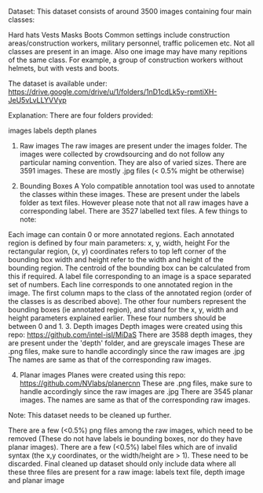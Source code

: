 Dataset:
This dataset consists of around 3500 images containing four main classes:

Hard hats
Vests
Masks
Boots
Common settings include construction areas/construction workers, military personnel, traffic policemen etc.
Not all classes are present in an image. Also one image may have many repitions of the same class.
For example, a group of construction workers without helmets, but with vests and boots.

The dataset is available under: https://drive.google.com/drive/u/1/folders/1nD1cdLk5y-rpmtiXH-JeU5vLvLLYVVyp

Explanation:
There are four folders provided:

images
labels
depth
planes
1. Raw images
The raw images are present under the images folder. The images were collected by crowdsourcing and do not follow any particular naming convention.
They are also of varied sizes. There are 3591 images.
These are mostly .jpg files (< 0.5% might be otherwise)

2. Bounding Boxes
A Yolo compatible annotation tool was used to annotate the classes within these images.
These are present under the labels folder as text files. However please note that not all raw images have a corresponding label. There are 3527 labelled text files. A few things to note:

Each image can contain 0 or more annotated regions.
Each annotated region is defined by four main parameters: x, y, width, height
For the rectangular region, (x, y) coordinates refers to top left corner of the bounding box
width and height refer to the width and height of the bounding region. The centroid of the bounding box can be calculated from this if required.
A label file corresponding to an image is a space separated set of numbers. Each line corresponds to one annotated region in the image.
The first column maps to the class of the annotated region (order of the classes is as described above). The other four numbers represent the bounding boxes (ie annotated region), and stand for the x, y, width and height parameters explained earlier. These four numbers should be between 0 and 1.
3. Depth images
Depth images were created using this repo:
https://github.com/intel-isl/MiDaS
There are 3588 depth images, they are present under the 'depth' folder, and are greyscale images
These are .png files, make sure to handle accordingly since the raw images are .jpg
The names are same as that of the corresponding raw images.

4. Planar images
Planes were created using this repo:
https://github.com/NVlabs/planercnn
These are .png files, make sure to handle accordingly since the raw images are .jpg
There are 3545 planar images. The names are same as that of the corresponding raw images.

Note:
This dataset needs to be cleaned up further.

There are a few (<0.5%) png files among the raw images, which need to be removed (These do not have labels ie bounding boxes, nor do they have planar images).
There are a few (<0.5%) label files which are of invalid syntax (the x,y coordinates, or the width/height are > 1). These need to be discarded.
Final cleaned up dataset should only include data where all these three files are present for a raw image: labels text file, depth image and planar image
